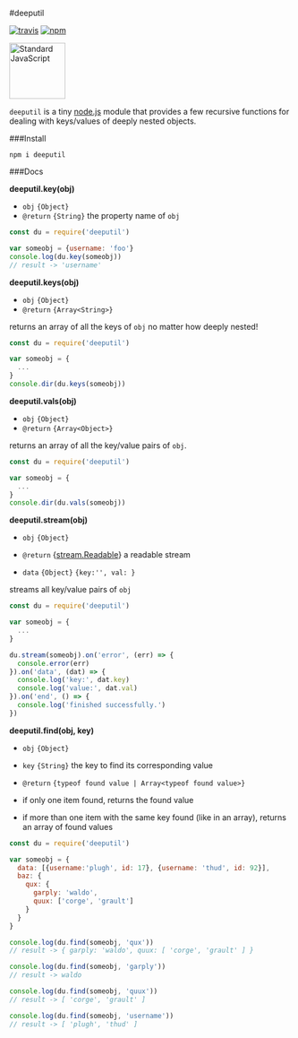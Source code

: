 #deeputil

[![travis](https://img.shields.io/travis/mawni/deeputil/master.svg)](https://travis-ci.org/mawni/deeputil) [![npm](https://img.shields.io/npm/v/deeputil.svg?maxAge=2592000?style=flat-square)](https://www.npmjs.com/package/deeputil)

<a href="https://github.com/feross/standard"><img src="https://cdn.rawgit.com/feross/standard/master/sticker.svg" alt="Standard JavaScript" width="100"></a>

`deeputil` is a tiny [node.js](https://nodejs.org) module that provides a few recursive functions for dealing with keys/values of deeply nested objects.

###Install

`npm i deeputil`

###Docs

**deeputil.key(obj)**

 * `obj` `{Object}`
 * `@return` `{String}` the property name of `obj`

```javascript
const du = require('deeputil')

var someobj = {username: 'foo'}
console.log(du.key(someobj))
// result -> 'username'
```

**deeputil.keys(obj)**

 * `obj` `{Object}`
 * `@return` `{Array<String>}`

returns an array of all the keys of `obj` no matter how deeply nested!

```javascript
const du = require('deeputil')

var someobj = {
  ...
}
console.dir(du.keys(someobj))
```

**deeputil.vals(obj)**

 * `obj` `{Object}`
 * `@return` `{Array<Object>}`

returns an array of all the key/value pairs of `obj`.

```javascript
const du = require('deeputil')

var someobj = {
  ...
}
console.dir(du.vals(someobj))
```

**deeputil.stream(obj)**

 * `obj` `{Object}`
 * `@return` {[stream.Readable](https://nodejs.org/api/stream.html#stream_class_stream_readable)} a readable stream

  * `data` `{Object}` `{key:'', val: }`

streams all key/value pairs of `obj`

```javascript
const du = require('deeputil')

var someobj = {
  ...
}

du.stream(someobj).on('error', (err) => {
  console.error(err)
}).on('data', (dat) => {
  console.log('key:', dat.key)
  console.log('value:', dat.val)
}).on('end', () => {
  console.log('finished successfully.')
})
```

**deeputil.find(obj, key)**

 * `obj` `{Object}`
 * `key` `{String}` the key to find its corresponding value
 * `@return` `{typeof found value | Array<typeof found value>}`

  * if only one item found, returns the found value
  * if more than one item with the same key found (like in an array), returns an array of found values

```javascript
const du = require('deeputil')

var someobj = {
  data: [{username:'plugh', id: 17}, {username: 'thud', id: 92}],
  baz: {
    qux: {
      garply: 'waldo',
      quux: ['corge', 'grault']
    }
  }
}

console.log(du.find(someobj, 'qux'))
// result -> { garply: 'waldo', quux: [ 'corge', 'grault' ] }

console.log(du.find(someobj, 'garply'))
// result -> waldo

console.log(du.find(someobj, 'quux'))
// result -> [ 'corge', 'grault' ]

console.log(du.find(someobj, 'username'))
// result -> [ 'plugh', 'thud' ]
```

